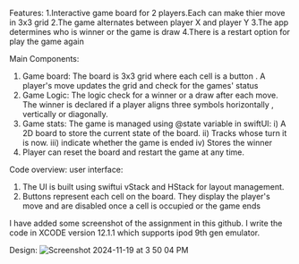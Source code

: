 Features:
1.Interactive game board for 2 players.Each can make thier move in 3x3 grid
2.The game alternates between player X and player Y
3.The app determines who is winner or the game is draw
4.There is a restart option for play the game again

Main Components:
1. Game board: The board is 3x3 grid where each cell is a button . A player's move updates the grid and check for the games' status
2. Game Logic: The logic check for a winner or a draw after each move. The winner is declared if a player aligns three symbols horizontally , vertically or diagonally.
3. Game stats: The game is managed using @state variable in swiftUI:
i) A 2D board to store the current state of the board.
ii) Tracks whose turn it is now.
iii) indicate whether the game is ended
iv) Stores the winner
4. Player can reset the board and restart the game at any time.

Code overview:
user interface:
1. The UI is built using swiftui vStack and HStack for layout management.
2. Buttons represent each cell on the board. They display the player's move and are disabled once a cell is occupied or the game ends

I have added some screenshot of the assignment in this github. I write the code in XCODE version 12.1.1 which supports ipod 9th gen emulator.

Design:
![Screenshot 2024-11-19 at 3 50 04 PM](https://github.com/user-attachments/assets/33319940-3173-4ae2-9293-47b648d5a74e)

